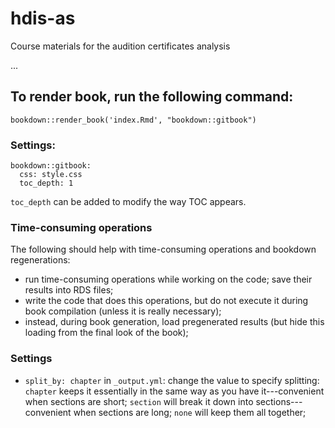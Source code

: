 # hdis-as

Course materials for the audition certificates analysis

...


## To render book, run the following command:

`bookdown::render_book('index.Rmd', "bookdown::gitbook")`

### Settings:

```
bookdown::gitbook:
  css: style.css
  toc_depth: 1
```

`toc_depth` can be added to modify the way TOC appears.


### Time-consuming operations

The following should help with time-consuming operations and bookdown regenerations:

- run time-consuming operations while working on the code; save their results into RDS files;
- write the code that does this operations, but do not execute it during book compilation (unless it is really necessary);
- instead, during book generation, load pregenerated results (but hide this loading from the final look of the book); 


### Settings

- `split_by: chapter` in `_output.yml`: change the value to specify splitting: `chapter` keeps it essentially in the same way as you have it---convenient when sections are short; `section` will break it down into sections---convenient when sections are long; `none` will keep them all together;
